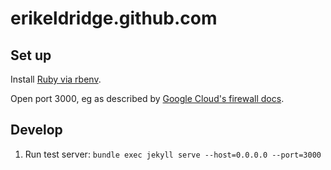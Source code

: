 # erikeldridge.github.com

## Set up

Install [Ruby via rbenv](https://www.digitalocean.com/community/tutorials/how-to-install-ruby-on-rails-with-rbenv-on-ubuntu-18-04).

Open port 3000, eg as described by [Google Cloud's firewall docs](https://cloud.google.com/vpc/docs/using-firewalls#creating_firewall_rules).

## Develop

1. Run test server: `bundle exec jekyll serve --host=0.0.0.0 --port=3000`

